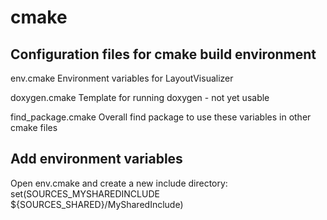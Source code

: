 # cmake

## Configuration files for cmake build environment

env.cmake
Environment variables for LayoutVisualizer

doxygen.cmake
Template for running doxygen - not yet usable

find_package.cmake
Overall find package to use these variables in other cmake files

## Add environment variables

Open env.cmake and create a new include directory:
set(SOURCES_MYSHAREDINCLUDE ${SOURCES_SHARED}/MySharedInclude)
